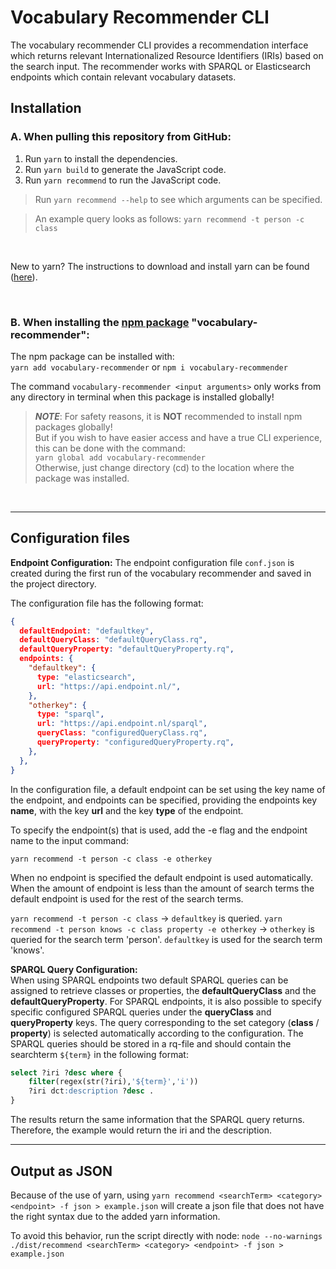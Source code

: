 # Vocabulary Recommender CLI
The vocabulary recommender CLI provides a recommendation interface which returns relevant Internationalized Resource Identifiers (IRIs) based on the search input. The recommender works with SPARQL or Elasticsearch endpoints which contain relevant vocabulary datasets.

## Installation
### A. When pulling this repository from GitHub:
1. Run `yarn` to install the dependencies.
2. Run `yarn build` to generate the JavaScript code.
3. Run `yarn recommend` to run the JavaScript code. 
> Run `yarn recommend --help` to see which arguments can be specified.

> An example query looks as follows: `yarn recommend -t person -c class`
> 
&nbsp;

New to yarn? The instructions to download and install yarn can be found ([here](https://yarnpkg.com/getting-started/install)). 

&nbsp;

### B. When installing the [npm package](https://www.npmjs.com/package/vocabulary-recommender) "vocabulary-recommender":
The npm package can be installed with:  
`yarn add vocabulary-recommender` or `npm i vocabulary-recommender`  

The command `vocabulary-recommender <input arguments>` only works from any directory in terminal when this package is installed globally!

> **_NOTE_**: For safety reasons, it is **NOT** recommended to install npm packages globally!  
> But if you wish to have easier access and have a true CLI experience, this can be done with the command:  
`yarn global add vocabulary-recommender`  
> Otherwise, just change directory (cd) to the location where the package was installed. 

&nbsp;

-----------------------
## Configuration files

**Endpoint Configuration:** The endpoint configuration file `conf.json` is created during the first run of the vocabulary recommender and saved in the project directory. 

The configuration file has the following format:
```json
{
  defaultEndpoint: "defaultkey",
  defaultQueryClass: "defaultQueryClass.rq",
  defaultQueryProperty: "defaultQueryProperty.rq",
  endpoints: {
    "defaultkey": {
      type: "elasticsearch",
      url: "https://api.endpoint.nl/",
    },
    "otherkey": {
      type: "sparql",
      url: "https://api.endpoint.nl/sparql",
      queryClass: "configuredQueryClass.rq",
      queryProperty: "configuredQueryProperty.rq",
    },
  },
} 
```


In the configuration file, a default endpoint can be set using the key name of the endpoint, and endpoints can be specified, providing the endpoints key **name**, with the key **url** and the key **type** of the endpoint.

To specify the endpoint(s) that is used, add the -e flag and the endpoint name to the input command:

`yarn recommend -t person -c class -e otherkey`

When no endpoint is specified the default endpoint is used automatically. When the amount of endpoint is less than the amount of search terms the default endpoint is used for the rest of the search terms.

`yarn recommend -t person -c class` -> `defaultkey` is queried.
`yarn recommend -t person knows -c class property -e otherkey` -> `otherkey` is queried for the search term 'person'. `defaultkey` is used for the search term 'knows'.

**SPARQL Query Configuration:**  
When using SPARQL endpoints two default SPARQL queries can be assigned to retrieve classes or properties, the **defaultQueryClass** and the **defaultQueryProperty**. For SPARQL endpoints, it is also possible to specify specific configured SPARQL queries under the **queryClass** and **queryProperty** keys. The query corresponding to the set category (**class** / **property**) is selected automatically according to the configuration. The SPARQL queries should be stored in a rq-file and should contain the searchterm `${term}` in the following format:

```sql
select ?iri ?desc where {
    filter(regex(str(?iri),'${term}','i'))
    ?iri dct:description ?desc .
}   
```

The results return the same information that the SPARQL query returns. Therefore, the example would return the iri and the description. 


-------------------
## Output as JSON
Because of the use of yarn, using `yarn recommend <searchTerm> <category> <endpoint> -f json > example.json` will create a json file that does not have the right syntax due to the added yarn information. 

To avoid this behavior, run the script directly with node: `node --no-warnings ./dist/recommend <searchTerm> <category> <endpoint> -f json > example.json`

